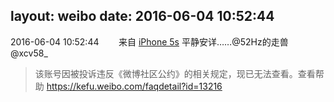 layout: weibo
date: 2016-06-04 10:52:44
---
<meta name="referrer" content="no-referrer" />

2016-06-04 10:52:44  &nbsp;&nbsp;&nbsp;&nbsp;&nbsp;&nbsp; 来自 <a href="sinaweibo://customweibosource" rel="nofollow">iPhone 5s</a>
平静安详……@52Hz的走兽 @xcv58_
>  该账号因被投诉违反《微博社区公约》的相关规定，现已无法查看。查看帮助 https://kefu.weibo.com/faqdetail?id=13216
